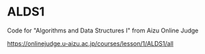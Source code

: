 # ALDS1
Code for "Algorithms and Data Structures I" from  Aizu Online Judge

https://onlinejudge.u-aizu.ac.jp/courses/lesson/1/ALDS1/all
